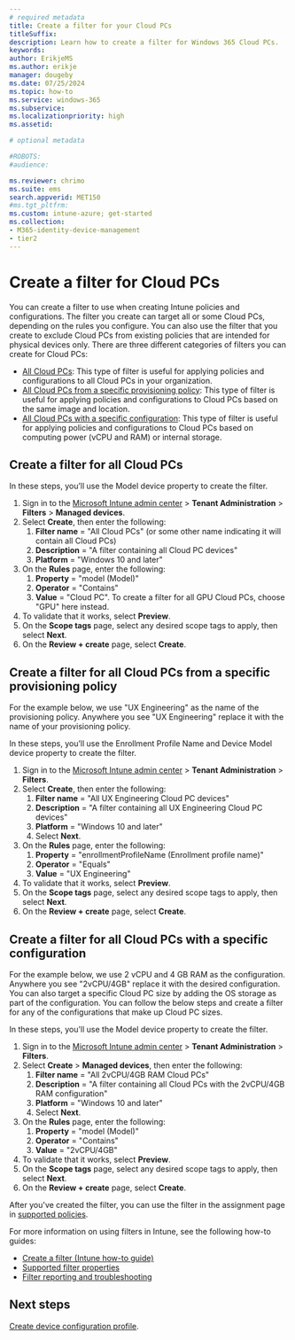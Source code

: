 ```yaml
---
# required metadata
title: Create a filter for your Cloud PCs
titleSuffix:
description: Learn how to create a filter for Windows 365 Cloud PCs.
keywords:
author: ErikjeMS  
ms.author: erikje
manager: dougeby
ms.date: 07/25/2024
ms.topic: how-to
ms.service: windows-365
ms.subservice:
ms.localizationpriority: high
ms.assetid: 

# optional metadata

#ROBOTS:
#audience:

ms.reviewer: chrimo
ms.suite: ems
search.appverid: MET150
#ms.tgt_pltfrm:
ms.custom: intune-azure; get-started
ms.collection:
- M365-identity-device-management
- tier2
---
```

# Create a filter for Cloud PCs

You can create a filter to use when creating Intune policies and configurations. The filter you create can target all or some Cloud PCs, depending on the rules you configure. You can also use the filter that you create to exclude Cloud PCs from existing policies that are intended for physical devices only. There are three different categories of filters you can create for Cloud PCs:

- [All Cloud PCs](#create-a-filter-for-all-cloud-pcs): This type of filter is useful for applying policies and configurations to all Cloud PCs in your organization.
- [All Cloud PCs from a specific provisioning policy](#create-a-filter-for-all-cloud-pcs-from-a-specific-provisioning-policy): This type of filter is useful for applying policies and configurations to Cloud PCs based on the same image and location.
- [All Cloud PCs with a specific configuration](#create-a-filter-for-all-cloud-pcs-with-a-specific-configuration): This type of filter is useful for applying policies and configurations to Cloud PCs based on computing power (vCPU and RAM) or internal storage.

## Create a filter for all Cloud PCs

In these steps, you’ll use the Model device property to create the filter.

1. Sign in to the [Microsoft Intune admin center](https://go.microsoft.com/fwlink/?linkid=2109431) > **Tenant Administration** > **Filters** > **Managed devices**.
2. Select **Create**, then enter the following:
    1. **Filter name** = "All Cloud PCs" (or some other name indicating it will contain all Cloud PCs)
    2. **Description** = "A filter containing all Cloud PC devices"
    3. **Platform** = "Windows 10 and later"
3. On the **Rules** page, enter the following:
    1. **Property** = "model (Model)"
    2. **Operator** = "Contains"
    3. **Value** = "Cloud PC". To create a filter for all GPU Cloud PCs, choose "GPU" here instead.
4. To validate that it works, select **Preview**.
5. On the **Scope tags** page, select any desired scope tags to apply, then select **Next**.
6. On the **Review + create** page, select **Create**.

## Create a filter for all Cloud PCs from a specific provisioning policy

For the example below, we use "UX Engineering" as the name of the provisioning policy. Anywhere you see "UX Engineering" replace it with the name of your provisioning policy.

In these steps, you’ll use the Enrollment Profile Name and Device Model device property to create the filter.

1. Sign in to the [Microsoft Intune admin center](https://go.microsoft.com/fwlink/?linkid=2109431) > **Tenant Administration** > **Filters**.
2. Select **Create**, then enter the following:
    1. **Filter name** = "All UX Engineering Cloud PC devices"
    2. **Description** = "A filter containing all UX Engineering Cloud PC devices"
    3. **Platform** = "Windows 10 and later"
    4. Select **Next**.
3. On the **Rules** page, enter the following:
    1. **Property** = "enrollmentProfileName (Enrollment profile name)"
    2. **Operator** = "Equals"
    3. **Value** = "UX Engineering"
4. To validate that it works, select **Preview**.
5. On the **Scope tags** page, select any desired scope tags to apply, then select **Next**.
6. On the **Review + create** page, select **Create**.

## Create a filter for all Cloud PCs with a specific configuration

For the example below, we use 2 vCPU and 4 GB RAM as the configuration. Anywhere you see "2vCPU/4GB" replace it with the desired configuration. You can also target a specific Cloud PC size by adding the OS storage as part of the configuration. You can follow the below steps and create a filter for any of the configurations that make up Cloud PC sizes.

In these steps, you'll use the Model device property to create the filter.

1. Sign in to the [Microsoft Intune admin center](https://go.microsoft.com/fwlink/?linkid=2109431) > **Tenant Administration** > **Filters**.
2. Select **Create** > **Managed devices**, then enter the following:
    1. **Filter name** = "All 2vCPU/4GB RAM Cloud PCs"
    2. **Description** = "A filter containing all Cloud PCs with the 2vCPU/4GB RAM configuration"
    3. **Platform** = "Windows 10 and later"
    5. Select **Next**.
3. On the **Rules** page, enter the following:
    1. **Property** = "model (Model)"
    2. **Operator** = "Contains"
    3. **Value** = "2vCPU/4GB"
4. To validate that it works, select **Preview**.
5. On the **Scope tags** page, select any desired scope tags to apply, then select **Next**.
6. On the **Review + create** page, select **Create**.

After you've created the filter, you can use the filter in the assignment page in [supported policies](/intune/intune-service/fundamentals/filters-supported-workloads).

For more information on using filters in Intune, see the following how-to guides:

- [Create a filter (Intune how-to guide)](/intune/intune-service/fundamentals/filters)
- [Supported filter properties](/intune/intune-service/fundamentals/filters-device-properties)
- [Filter reporting and troubleshooting](/intune/intune-service/fundamentals/filters-reports-troubleshoot)

<!-- ########################## -->
## Next steps

[Create device configuration profile](create-device-configuration-profile.md).

